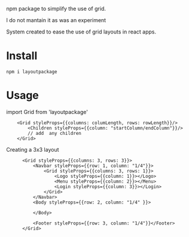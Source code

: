 npm package to simplify the use of grid.

 I do not mantain it as was an experiment

System created to ease the use of grid layouts in react apps.


# Install
```
npm i layoutpackage
```


# Usage
import Grid from 'layoutpackage'

```tsx
	<Grid styleProps={{columns: columLength, rows: rowLength}}/>
		<Children styleProps={{column: "startColumn/endColumn"}}/>
		// add 	any children
	</Grid>
```
Creating a 3x3 layout
```tsx
      <Grid styleProps={{columns: 3, rows: 3}}>
	      <Navbar styleProps={{row: 1, column: "1/4"}}>
		      <Grid styleProps={{columns: 3, rows: 1}}>
			      <Logo styleProps={{column: 1}}></Logo>
			      <Menu styleProps={{column: 2}}></Menu>
			      <Login styleProps={{column: 3}}></Login>
		      </Grid>
	      </Navbar>
	      <Body styleProps={{row: 2, column: "1/4" }}>
		      
	      </Body>
	      
	      <Footer styleProps={{row: 3, column: "1/4"}}</Footer>
      </Grid>
```
